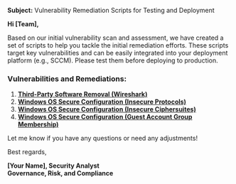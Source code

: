 **Subject:** Vulnerability Remediation Scripts for Testing and Deployment

**Hi [Team],**

Based on our initial vulnerability scan and assessment, we have created a set of scripts to help you tackle the initial remediation efforts. These scripts target key vulnerabilities and can be easily integrated into your deployment platform (e.g., SCCM). Please test them before deploying to production.

### Vulnerabilities and Remediations:
1. [**Third-Party Software Removal (Wireshark)**](https://github.com/Hasnake84/Tenable-Nessus-Metasploitable/blob/main/Automation/remediation-wireshark-uninstall.ps1)
2. [**Windows OS Secure Configuration (Insecure Protocols)**](https://github.com/Hasnake84/Tenable-Nessus-Metasploitable/blob/main/Automation/Toggle-protocol.ps1)
3. [**Windows OS Secure Configuration (Insecure Ciphersuites)**](https://github.com/Hasnake84/Tenable-Nessus-Metasploitable/blob/main/Automation/Toggle-cipher-suites.ps1)
4. [**Windows OS Secure Configuration (Guest Account Group Membership)**](https://github.com/Hasnake84/Tenable-Nessus-Metasploitable/blob/main/Automation/toggle-guest-local-administrators.ps1)

Let me know if you have any questions or need any adjustments!

Best regards,

**[Your Name], Security Analyst**<br/>
**Governance, Risk, and Compliance**
